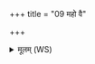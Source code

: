 +++
title = "09 महो वै"

+++
<details><summary>मूलम् (WS)</summary>

महो वै नामैता आपो यद्वर्षं तासां पर्यन्यो ऽधिपतिः।  
यो वा एता मह आपो वेद पर्यन्यमधिपतिम् ।  
महस्वी मित्रवाहो भवत्युतैनेन स्वा नन्दत्यस्माकमयमिति तस्मात् सर्वो वृष्टे महीयते ऽधिपतिर्भवति स्वानां चान्येषां च य एवं वेद ॥ ९ ॥
</details>